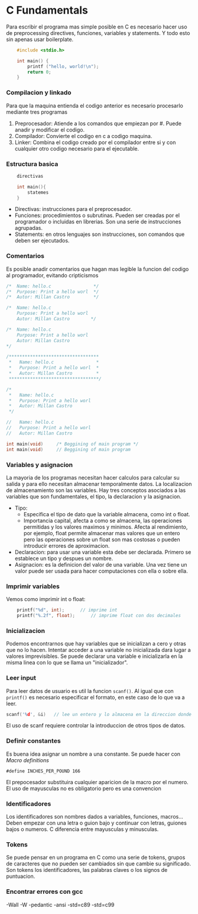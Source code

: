 
# C Fundamentals

Para escribir el programa mas simple posible en C es necesario hacer uso de preprocessing directives, funciones, variables y statements. Y todo esto sin apenas usar boilerplate.

```c
    #include <stdio.h>

    int main() {
        printf ("hello, world!\n");
        return 0;
    }
```

### Compilacion y linkado

Para que la maquina entienda el codigo anterior es necesario procesarlo mediante tres programas

1. Preprocesador:
Atiende a los comandos que empiezan por #. Puede anadir y modificar el codigo.
2. Compilador:
Convierte el codigo en c a codigo maquina. 
3. Linker:
Combina el codigo creado por el compilador entre si y con cualquier otro codigo necesario para el ejecutable.

### Estructura basica

```c
    directivas

    int main(){
        statemes
    }
```

* Directivas: instrucciones para el preprocesador.
* Funciones: procedimientos o subrutinas. Pueden ser creadas por el programador o incluidas en librerias. Son una serie de instrucciones agrupadas.
* Statements: en otros lenguajes son instrucciones, son comandos que deben ser ejecutados.

### Comentarios

Es posible anadir comentarios que hagan mas legible la funcion del codigo al programador, evitando cripticismos

```c
/*  Name: hello.c                */
/*  Purpose: Print a hello worl  */
/*  Autor: Millan Castro         */

/*  Name: hello.c                
    Purpose: Print a hello worl  
    Autor: Millan Castro        */

/*  Name: hello.c                
    Purpose: Print a hello worl  
    Autor: Millan Castro         
*/

/**********************************
 *   Name: hello.c                *
 *   Purpose: Print a hello worl  *
 *   Autor: Millan Castro         *
 **********************************/

/*
 *   Name: hello.c                
 *   Purpose: Print a hello worl  
 *   Autor: Millan Castro         
 */

//   Name: hello.c                
//   Purpose: Print a hello worl  
//   Autor: Millan Castro         

int main(void)     /* Beggining of main program */
int main(void)     // Beggining of main program 
```

### Variables y asignacion

La mayoria de los programas necesitan hacer calculos para calcular su salida y para ello necesitan almacenar temporalmente datos. La localizacion de almacenamiento son las variables. Hay tres conceptos asociados a las variables que son fundamentales, el tipo, la declaracion y la asignacion.

* Tipo: 
  * Especifica el tipo de dato que la variable almacena, como int o float. 
  * Importancia capital, afecta a como se almacena, las operaciones permitidas y los valores maximos y minimos. Afecta al rendimiento, por ejemplo, float permite almacenar mas valores que un entero pero las operaciones sobre un float son mas costosas o pueden introducir errores de aproximacion.
* Declaracion: para usar una variable esta debe ser declarada. Primero se establece un tipo y despues un nombre.
*  Asignacion: es la definicion del valor de una variable. Una vez tiene un valor puede ser usada para hacer computaciones con ella o sobre ella.

### Imprimir variables

Vemos como imprimir int o float:

```c
    printf("%d", int);      // imprime int
    printf("%.2f", float);      // imprime float con dos decimales
```

### Inicializacion

Podemos encontrarnos que hay variables que se inicializan a cero y otras que no lo hacen. Intentar acceder a una variable no inicializada dara lugar a valores imprevisibles.
Se puede declarar una variable e inicializarla en la misma linea con lo que se llama un "inicializador".

### Leer input

Para leer datos de usuario es util la funcion `scanf()`. Al igual que con `printf()` es necesario especificar el formato, en este caso de lo que va a leer.

```c
scanf('%d', &i)   // lee un entero y lo almacena en la direccion donde esta i
```

El uso de scanf requiere controlar la introduccion de otros tipos de datos.

### Definir constantes

Es buena idea asignar un nombre a una constante. Se puede hacer con *Macro definitions*

`#define INCHES_PER_POUND 166`

El prepocesador substituira cualquier aparicion de la macro por el numero. El uso de mayusculas no es obligatorio pero es una convencion


### Identificadores

Los identificadores son nombres dados a variables, funciones, macros... Deben empezar con una letra o guion bajo y continuar con letras, guiones bajos o numeros.
C diferencia entre mayusculas y minusculas.

### Tokens

Se puede pensar en un programa en C como una serie de tokens, grupos de caracteres que no pueden ser cambiados sin que cambie su significado. Son tokens los identificadores, las palabras claves o los signos de puntuacion.

### Encontrar errores con gcc

-Wall
-W
-pedantic
-ansi
-std=c89
-std=c99



